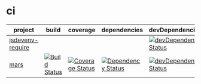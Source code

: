 ci
==


project | build | coverage | dependencies | devDependencies
------- | ----- | -------- | ------------ | ---------------
[jsdevenv-require](https://github.com/larsthorup/jsdevenv-require) | | | | [![devDependency Status](https://david-dm.org/larsthorup/jsdevenv-require/dev-status.png)](https://david-dm.org/larsthorup/jsdevenv-require#info=devDependencies)
[mars](https://github.com/larsthorup/mars) | [![Build Status](https://travis-ci.org/larsthorup/mars.png)](https://travis-ci.org/larsthorup/mars) | [![Coverage Status](https://coveralls.io/repos/larsthorup/mars/badge.png?branch=master)](https://coveralls.io/r/larsthorup/mars?branch=master) | [![Dependency Status](https://david-dm.org/larsthorup/mars.png)](https://david-dm.org/larsthorup/mars#info=dependencies) | [![devDependency Status](https://david-dm.org/larsthorup/mars/dev-status.png)](https://david-dm.org/larsthorup/mars#info=devDependencies)
